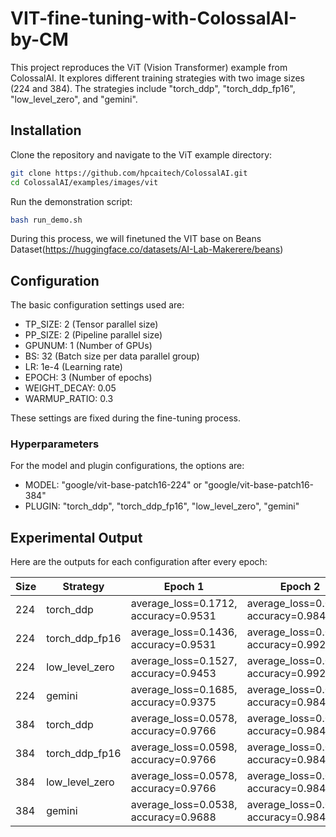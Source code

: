 
# VIT-fine-tuning-with-ColossalAI-by-CM

This project reproduces the ViT (Vision Transformer) example from ColossalAI. It explores different training strategies with two image sizes (224 and 384). The strategies include "torch_ddp", "torch_ddp_fp16", "low_level_zero", and "gemini".

## Installation

Clone the repository and navigate to the ViT example directory:

```bash
git clone https://github.com/hpcaitech/ColossalAI.git
cd ColossalAI/examples/images/vit
```

Run the demonstration script:

```bash
bash run_demo.sh
```
During this process, we will finetuned the VIT base on Beans Dataset(https://huggingface.co/datasets/AI-Lab-Makerere/beans)

## Configuration

The basic configuration settings used are:

- TP_SIZE: 2 (Tensor parallel size)
- PP_SIZE: 2 (Pipeline parallel size)
- GPUNUM: 1 (Number of GPUs)
- BS: 32 (Batch size per data parallel group)
- LR: 1e-4 (Learning rate)
- EPOCH: 3 (Number of epochs)
- WEIGHT_DECAY: 0.05
- WARMUP_RATIO: 0.3

These settings are fixed during the fine-tuning process.

### Hyperparameters

For the model and plugin configurations, the options are:

- MODEL: "google/vit-base-patch16-224" or "google/vit-base-patch16-384"
- PLUGIN: "torch_ddp", "torch_ddp_fp16", "low_level_zero", "gemini"

## Experimental Output

Here are the outputs for each configuration after every epoch:

| Size | Strategy        | Epoch 1                              | Epoch 2                              | Epoch 3                              |
|------|-----------------|--------------------------------------|--------------------------------------|--------------------------------------|
| 224  | torch_ddp       | average_loss=0.1712, accuracy=0.9531 | average_loss=0.0359, accuracy=0.9844 | average_loss=0.0319, accuracy=0.9922 |
| 224  | torch_ddp_fp16  | average_loss=0.1436, accuracy=0.9531 | average_loss=0.0311, accuracy=0.9922 | average_loss=0.0250, accuracy=0.9922 |
| 224  | low_level_zero  | average_loss=0.1527, accuracy=0.9453 | average_loss=0.0284, accuracy=0.9922 | average_loss=0.0183, accuracy=0.9922 |
| 224  | gemini          | average_loss=0.1685, accuracy=0.9375 | average_loss=0.0339, accuracy=0.9844 | average_loss=0.0254, accuracy=0.9844 |
| 384  | torch_ddp       | average_loss=0.0578, accuracy=0.9766 | average_loss=0.0477, accuracy=0.9844 | average_loss=0.0095, accuracy=1.0000 |
| 384  | torch_ddp_fp16  | average_loss=0.0598, accuracy=0.9766 | average_loss=0.0347, accuracy=0.9844 | average_loss=0.0074, accuracy=1.0000 |
| 384  | low_level_zero  | average_loss=0.0578, accuracy=0.9766 | average_loss=0.0306, accuracy=0.9844 | average_loss=0.0105, accuracy=0.9922 |
| 384  | gemini          | average_loss=0.0538, accuracy=0.9688 | average_loss=0.0417, accuracy=0.9844 | average_loss=0.0095, accuracy=1.0000 |

